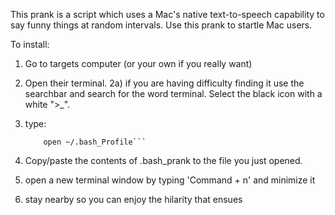 This prank is a script which uses a Mac's native text-to-speech capability to say funny things at random intervals. Use this prank to startle Mac users.

To install:

1) Go to targets computer (or your own if you really want)

2) Open their terminal. 
  2a) if you are having difficulty finding it use the searchbar and search for the word terminal. Select the black icon with a white ">_".

3) type:
    ``` touch ~/.bash_Profile
        open ~/.bash_Profile```

4) Copy/paste the contents of .bash_prank to the file you just opened.

5) open a new terminal window by typing 'Command + n' and minimize it

6) stay nearby so you can enjoy the hilarity that ensues